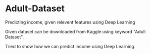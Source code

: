 # Adult-Dataset
Predicting income, given relevent features using Deep Learning 

Given dataset can be downloaded from Kaggle using keyword "Adult Dataset".

Tried to show how we can predict income using Deep Learning.
